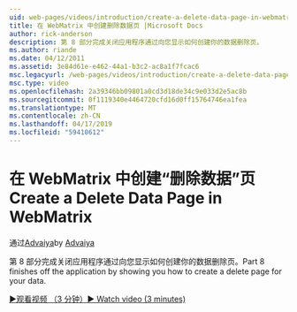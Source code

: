 ```yaml
---
uid: web-pages/videos/introduction/create-a-delete-data-page-in-webmatrix
title: 在 WebMatrix 中创建删除数据页 |Microsoft Docs
author: rick-anderson
description: 第 8 部分完成关闭应用程序通过向您显示如何创建你的数据删除页。
ms.author: riande
ms.date: 04/12/2011
ms.assetid: 3e84d61e-e462-44a1-b3c2-ac8a1f7fcac6
msc.legacyurl: /web-pages/videos/introduction/create-a-delete-data-page-in-webmatrix
msc.type: video
ms.openlocfilehash: 2a39346bb09801a0cd3d18de34c9e033d2e5ac8b
ms.sourcegitcommit: 0f1119340e4464720cfd16d0ff15764746ea1fea
ms.translationtype: MT
ms.contentlocale: zh-CN
ms.lasthandoff: 04/17/2019
ms.locfileid: "59410612"
---
```

# <a name="create-a-delete-data-page-in-webmatrix"></a><span data-ttu-id="f7b3a-103">在 WebMatrix 中创建“删除数据”页</span><span class="sxs-lookup"><span data-stu-id="f7b3a-103">Create a Delete Data Page in WebMatrix</span></span>

<span data-ttu-id="f7b3a-104">通过[Advaiya](https://twitter.com/Advaiyasolns)</span><span class="sxs-lookup"><span data-stu-id="f7b3a-104">by [Advaiya](https://twitter.com/Advaiyasolns)</span></span>

<span data-ttu-id="f7b3a-105">第 8 部分完成关闭应用程序通过向您显示如何创建你的数据删除页。</span><span class="sxs-lookup"><span data-stu-id="f7b3a-105">Part 8 finishes off the application by showing you how to create a delete page for your data.</span></span>

[<span data-ttu-id="f7b3a-106">&#9654;观看视频 （3 分钟）</span><span class="sxs-lookup"><span data-stu-id="f7b3a-106">&#9654; Watch video (3 minutes)</span></span>](https://channel9.msdn.com/Blogs/ASP-NET-Site-Videos/create-a-delete-data-page-in-webmatrix)
